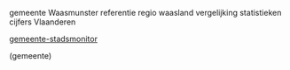 gemeente Waasmunster referentie regio waasland vergelijking statistieken cijfers Vlaanderen

[gemeente-stadsmonitor](https://www.vlaanderen.be/lokaal-bestuur/data-en-tools/gemeente-stadsmonitor)

(gemeente)




